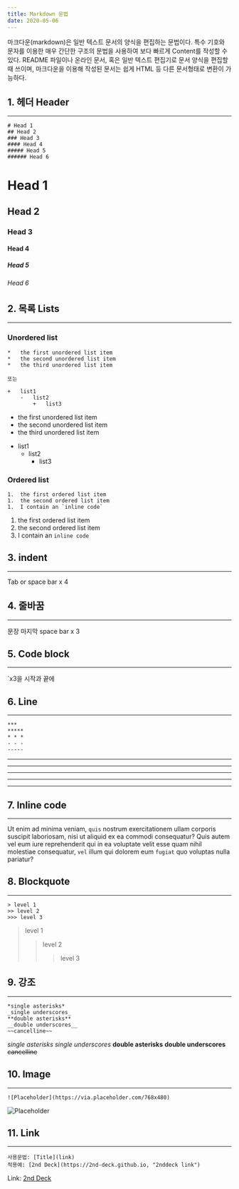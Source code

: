 ```yaml
---
title: Markdown 문법
date: 2020-05-06
---
```


마크다운(markdown)은 일반 텍스트 문서의 양식을 편집하는 문법이다. 특수 기호와 문자를 이용한 매우 간단한 구조의 문법을 사용하여 보다 빠르게 Content를 작성할 수 있다. README 파일이나 온라인 문서, 혹은 일반 텍스트 편집기로 문서 양식을 편집할 때 쓰이며, 마크다운을 이용해 작성된 문서는 쉽게 HTML 등 다른 문서형태로 변환이 가능하다.



## 1. 헤더 Header
- - -
```
# Head 1
## Head 2
### Head 3
#### Head 4
##### Head 5
###### Head 6
```
# Head 1
## Head 2
### Head 3
#### Head 4
##### Head 5
###### Head 6


## 2. 목록 Lists
- - -
### Unordered list
```
*   the first unordered list item
*   the second unordered list item
*   the third unordered list item

또는 

+   list1
    -   list2
        +   list3
```
*   the first unordered list item
*   the second unordered list item
*   the third unordered list item

+   list1
    -   list2
        +   list3

### Ordered list
```
1.  the first ordered list item
1.  the second ordered list item
1.  I contain an `inline code`
```
1.  the first ordered list item
1.  the second ordered list item
1.  I contain an `inline code`

## 3. indent
- - -
Tab or space bar x 4

## 4. 줄바꿈
- - -
문장 마지막 space bar x 3

## 5. Code block
- - -

`x3을 시작과 끝에

## 6. Line
- - -
```
***
*****
* * *
- - -
-----
```
***
*****
* * *
- - -
-----


## 7. Inline code
- - -
Ut enim ad minima veniam, `quis` nostrum exercitationem ullam corporis suscipit laboriosam, nisi ut aliquid ex ea commodi consequatur? Quis autem vel eum iure reprehenderit qui in ea voluptate velit esse quam nihil molestiae consequatur, `vel` illum qui dolorem eum `fugiat` quo voluptas nulla pariatur?


## 8. Blockquote
- - -
```
> level 1 
>> level 2
>>> level 3
```
> level 1 
>> level 2
>>> level 3


## 9. 강조
- - -
```
*single asterisks*
_single underscores_
**double asterisks**
__double underscores__
~~cancelline~~
```
*single asterisks*
_single underscores_
**double asterisks**
__double underscores__
~~cancelline~~


## 10. Image
- - -
```
![Placeholder](https://via.placeholder.com/768x480)
```
![Placeholder](https://via.placeholder.com/768x480)


## 11. Link
- - -
```
사용문법: [Title](link)
적용예: [2nd Deck](https://2nd-deck.github.io, "2nddeck link")
```
Link: [2nd Deck](https://2nd-deck.github.io, "2nddeck link")

